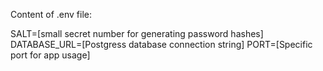 Content of .env file:

SALT=[small secret number for generating password hashes]
DATABASE_URL=[Postgress database connection string]
PORT=[Specific port for app usage]
